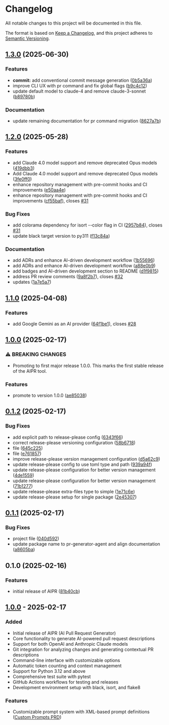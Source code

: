 # Changelog

All notable changes to this project will be documented in this file.

The format is based on [Keep a Changelog](https://keepachangelog.com/en/1.1.0/),
and this project adheres to [Semantic Versioning](https://semver.org/spec/v2.0.0.html).

## [1.3.0](https://github.com/danielscholl/pr-generator-agent/compare/v1.2.0...v1.3.0) (2025-06-30)


### Features

* **commit:** add conventional commit message generation ([0b5a36a](https://github.com/danielscholl/pr-generator-agent/commit/0b5a36af59687403a2cff44f90bbc7144030815f))
* improve CLI UX with pr command and fix global flags ([b9c4c12](https://github.com/danielscholl/pr-generator-agent/commit/b9c4c12f11172ffd9b01564dadfea75efd7b0e07))
* update default model to claude-4 and remove claude-3-sonnet ([b89780b](https://github.com/danielscholl/pr-generator-agent/commit/b89780b744a00d583a021530d5c57aedc705accf))


### Documentation

* update remaining documentation for pr command migration ([8627a7b](https://github.com/danielscholl/pr-generator-agent/commit/8627a7b2e5963e2a060d1fe667f2238acc3e7eca))

## [1.2.0](https://github.com/danielscholl/pr-generator-agent/compare/v1.1.0...v1.2.0) (2025-05-28)


### Features

* add Claude 4.0 model support and remove deprecated Opus models ([419dbb3](https://github.com/danielscholl/pr-generator-agent/commit/419dbb37db7ef9cb301d8eb41985ff59a136ad13))
* Add Claude 4.0 model support and remove deprecated Opus models ([3fe0ff0](https://github.com/danielscholl/pr-generator-agent/commit/3fe0ff08c796d8f8186bd312a00240bdf21da851))
* enhance repository management with pre-commit hooks and CI improvements ([e50aa4e](https://github.com/danielscholl/pr-generator-agent/commit/e50aa4e1a07bfc2b5e4cb8d94f85fbc71cd5734d))
* enhance repository management with pre-commit hooks and CI improvements ([cf55baf](https://github.com/danielscholl/pr-generator-agent/commit/cf55bafce68cb33f77d7182448f84922a28166bf)), closes [#31](https://github.com/danielscholl/pr-generator-agent/issues/31)


### Bug Fixes

* add colorama dependency for isort --color flag in CI ([2957b84](https://github.com/danielscholl/pr-generator-agent/commit/2957b84a1901a4c513f8cfdecafd206fdeef299f)), closes [#31](https://github.com/danielscholl/pr-generator-agent/issues/31)
* update black target version to py311 ([f13c84a](https://github.com/danielscholl/pr-generator-agent/commit/f13c84a23442e990df0a8746793f9771f5c09636))


### Documentation

* add ADRs and enhance AI-driven development workflow ([1b55696](https://github.com/danielscholl/pr-generator-agent/commit/1b556962e34cf373123d1207793f69dd61476381))
* add ADRs and enhance AI-driven development workflow ([a88e0b9](https://github.com/danielscholl/pr-generator-agent/commit/a88e0b9667ebc5c63f96f0732b61244c95a7b0fb))
* add badges and AI-driven development section to README ([d1f9815](https://github.com/danielscholl/pr-generator-agent/commit/d1f9815648152d7b237848cc5cadd6e8eed5d539))
* address PR review comments ([9a8f2b7](https://github.com/danielscholl/pr-generator-agent/commit/9a8f2b73dc9f688706d546282105d554e02a1f4c)), closes [#32](https://github.com/danielscholl/pr-generator-agent/issues/32)
* updates ([1a7e5a7](https://github.com/danielscholl/pr-generator-agent/commit/1a7e5a7d56e02ced984c0f2b873b2341a823693b))

## [1.1.0](https://github.com/danielscholl/pr-generator-agent/compare/v1.0.0...v1.1.0) (2025-04-08)


### Features

* add Google Gemini as an AI provider ([64f1be1](https://github.com/danielscholl/pr-generator-agent/commit/64f1be17ac75e1ac0391d9faa13696ffa7465940)), closes [#28](https://github.com/danielscholl/pr-generator-agent/issues/28)

## [1.0.0](https://github.com/danielscholl/pr-generator-agent/compare/v0.1.2...v1.0.0) (2025-02-17)


### ⚠ BREAKING CHANGES

* Promoting to first major release 1.0.0. This marks the first stable release of the AIPR tool.

### Features

* promote to version 1.0.0 ([ae85038](https://github.com/danielscholl/pr-generator-agent/commit/ae850384909425efe311c770e3a1cc087dbdd059))

## [0.1.2](https://github.com/danielscholl/pr-generator-agent/compare/v0.1.1...v0.1.2) (2025-02-17)


### Bug Fixes

* add explicit path to release-please config ([6343f66](https://github.com/danielscholl/pr-generator-agent/commit/6343f66db39c196e97d114e2a7e82eb7b7c44579))
* correct release-please versioning configuration ([58b6718](https://github.com/danielscholl/pr-generator-agent/commit/58b6718c299c318b402c071659fb646675e12537))
* file ([645c225](https://github.com/danielscholl/pr-generator-agent/commit/645c2255e813254852e541b44d8876db37578c4e))
* file ([e761857](https://github.com/danielscholl/pr-generator-agent/commit/e76185745e08934aab79b4998499dcb748d0c728))
* improve release-please version management configuration ([d5a62c9](https://github.com/danielscholl/pr-generator-agent/commit/d5a62c9a98d1cc1f6999c37162955b44edaa735c))
* update release-please config to use toml type and path ([939a94f](https://github.com/danielscholl/pr-generator-agent/commit/939a94ff3a819e919fa4421d805f73f4945857e9))
* update release-please configuration for better version management ([4de1559](https://github.com/danielscholl/pr-generator-agent/commit/4de1559a73153a739423a74ab353828429553524))
* update release-please configuration for better version management ([71b1277](https://github.com/danielscholl/pr-generator-agent/commit/71b1277a71d238fc804b7616a70aabab05a87816))
* update release-please extra-files type to simple ([1e71c6e](https://github.com/danielscholl/pr-generator-agent/commit/1e71c6eb1cdd016c468b737bee09efc93440cfb4))
* update release-please setup for single package ([2e45307](https://github.com/danielscholl/pr-generator-agent/commit/2e4530796519f008b1a9150b856e0abd2342f728))

## [0.1.1](https://github.com/danielscholl/pr-generator-agent/compare/v0.1.0...v0.1.1) (2025-02-17)


### Bug Fixes

* project file ([040d592](https://github.com/danielscholl/pr-generator-agent/commit/040d5920db5d082cb5f7de23ff5939cb70608313))
* update package name to pr-generator-agent and align documentation ([a8605ba](https://github.com/danielscholl/pr-generator-agent/commit/a8605ba3bd1b2cb7ac21c315f5c19a119f990f8c))

## 0.1.0 (2025-02-16)


### Features

* initial release of AIPR ([81b40cb](https://github.com/danielscholl/pr-generator-agent/commit/81b40cbd77e0bc767e93f657c71d701f494d261b))

## [1.0.0] - 2025-02-17

### Added
- Initial release of AIPR (AI Pull Request Generator)
- Core functionality to generate AI-powered pull request descriptions
- Support for both OpenAI and Anthropic Claude models
- Git integration for analyzing changes and generating contextual PR descriptions
- Command-line interface with customizable options
- Automatic token counting and context management
- Support for Python 3.12 and above
- Comprehensive test suite with pytest
- GitHub Actions workflows for testing and releases
- Development environment setup with black, isort, and flake8

### Features
- Customizable prompt system with XML-based prompt definitions ([Custom Prompts PRD](docs/custom_prompts_prd.md))

[1.0.0]: https://github.com/danielscholl/pr-generator-agent/releases/tag/v1.0.0

